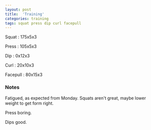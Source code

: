 ```yaml
---
layout: post
title:  'Training'
categories: training
tags: squat press dip curl facepull
---
```


Squat       :   175x5x3

Press       :   105x5x3

Dip         :   0x12x3

Curl        :   20x10x3

Facepull    :   80x15x3

### Notes

Fatigued, as expected from Monday. Squats aren't great, maybe lower weight to get form
right.

Press boring.

Dips good.
